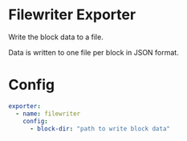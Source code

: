 # Filewriter Exporter

Write the block data to a file.

Data is written to one file per block in JSON format.

# Config
```yaml
exporter:
  - name: filewriter
    config:
      - block-dir: "path to write block data"
```

